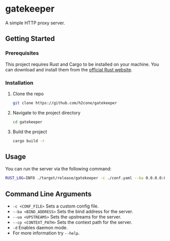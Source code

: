 # gatekeeper

A simple HTTP proxy server.

## Getting Started

### Prerequisites

This project requires Rust and Cargo to be installed on your machine. You can download and install them from the [official Rust website](https://www.rust-lang.org/tools/install).

### Installation

1. Clone the repo
    ```bash
    git clone https://github.com/h2cone/gatekeeper
    ```

2. Navigate to the project directory
    ```bash
    cd gatekeeper
    ```

3. Build the project
    ```bash
    cargo build -r
    ```

## Usage

You can run the server via the following command:

```bash
RUST_LOG=INFO ./target/release/gatekeeper -c ./conf.yaml --ba 0.0.0.0:8008 --ua 127.0.0.1:3000 --ua 127.0.0.1:8090
```

## Command Line Arguments

- `-c <CONF_FILE>` Sets a custom config file.
- `--ba <BIND_ADDRESS>` Sets the bind address for the server.
- `--ua <UPSTREAMS>` Sets the upstreams for the server.
- `--cp <CONTEXT_PATH>` Sets the context path for the server.
- `-d` Enables daemon mode.
- For more information try `--help`.